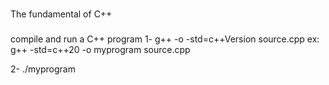 ###

The fundamental of C++

###

compile and run a C++ program
1- g++ -o -std=c++Version <name-you-want-to-give> source.cpp
ex:
g++ -std=c++20 -o myprogram source.cpp

2- ./myprogram
